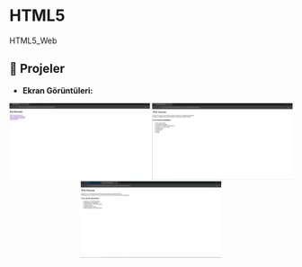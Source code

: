 # HTML5
HTML5_Web

## 📁 **Projeler**

- **Ekran Görüntüleri:**
<div align="center">
  <img src="./photos/Anasayfa.png" width="250"/>
  <img src="./photos/Anasayfa_webTasarım.png" width="250"/>
  <img src="./photos/Anasayfa_YazılımUzmanlığı.png" width="250"/>
</div>
